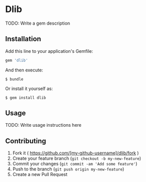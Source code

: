 # Dlib

TODO: Write a gem description

## Installation

Add this line to your application's Gemfile:

```ruby
gem 'dlib'
```

And then execute:

    $ bundle

Or install it yourself as:

    $ gem install dlib

## Usage

TODO: Write usage instructions here

## Contributing

1. Fork it ( https://github.com/[my-github-username]/dlib/fork )
2. Create your feature branch (`git checkout -b my-new-feature`)
3. Commit your changes (`git commit -am 'Add some feature'`)
4. Push to the branch (`git push origin my-new-feature`)
5. Create a new Pull Request
